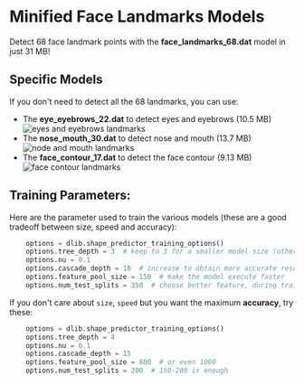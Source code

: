 # Minified Face Landmarks Models
Detect 68 face landmark points with the **face_landmarks_68.dat** model in just 31 MB!


## Specific Models
If you don't need to detect all the 68 landmarks, you can use:

- The __eye_eyebrows_22.dat__ to detect eyes and eyebrows (10.5 MB)
  ![eyes and eyebrows landmarks](https://github.com/Luca96/dlib-minified-models/blob/master/face%20landmarks/images/eye_eyebrows.jpg)
- The __nose_mouth_30.dat__ to detect nose and mouth (13.7 MB)
![node and mouth landmarks](https://github.com/Luca96/dlib-minified-models/blob/master/face%20landmarks/images/nose_mouth.jpg)
- The __face_contour_17.dat__ to detect the face contour (9.13 MB)
![face contour landmarks](https://github.com/Luca96/dlib-minified-models/blob/master/face%20landmarks/images/face_contour.jpg)

## Training Parameters:
Here are the parameter used to train the various models (these are a good tradeoff between size, speed and accuracy):
```python
	options = dlib.shape_predictor_training_options()
    options.tree_depth = 3  # keep to 3 for a smaller model size (otherwise use 4)
    options.nu = 0.1
    options.cascade_depth = 10  # increase to obtain more accurate results
    options.feature_pool_size = 150  # make the model execute faster
    options.num_test_splits = 350  # choose better feature, during training
```

If you don't care about `size`, `speed` but you want the maximum __accuracy__, try these:
```python
	options = dlib.shape_predictor_training_options()
    options.tree_depth = 4
    options.nu = 0.1
    options.cascade_depth = 15
    options.feature_pool_size = 800  # or even 1000
    options.num_test_splits = 200  # 150-200 is enough
```

